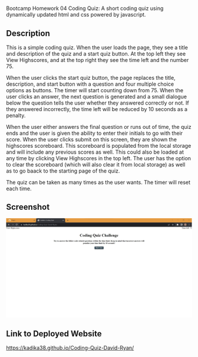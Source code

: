 # <Coding-Quiz-David-Ryan>
Bootcamp Homework 04 Coding Quiz:
A short coding quiz using dynamically updated html and css powered by javascript.

## Description

This is a simple coding quiz.  When the user loads the page, they see a title and description of the quiz and a start quiz button.  At the top left they see View Highscores, and at the top right they see the time left and the number 75.

When the user clicks the start quiz button, the page replaces the title, description, and start button with a question and four multiple choice options as buttons.  The timer will start counting down from 75.  When the user clicks an answer, the next question is generated and a small dialogue below the question tells the user whether they answered correctly or not.  If they answered incorrectly, the time left will be reduced by 10 seconds as a penalty.

When the user either answers the final question or runs out of time, the quiz ends and the user is given the ability to enter their initials to go with their score.  When the user clicks submit on this screen, they are shown the highscores scoreboard.  This scoreboard is populated from the local storage and will include any previous scores as well.  This could also be loaded at any time by clicking View Highscores in the top left.  The user has the option to clear the scoreboard (which will also clear it from local storage) as well as to go baack to the starting page of the quiz.

The quiz can be taken as many times as the user wants.  The timer will reset each time.

## Screenshot

![Screenshot of Website](screenshotOfCodingQuiz.jpg)

## Link to Deployed Website

https://kadika38.github.io/Coding-Quiz-David-Ryan/